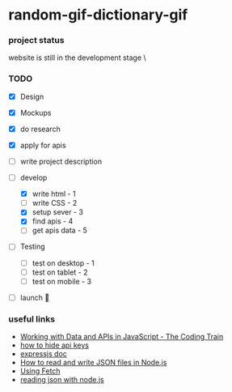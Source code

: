 # random-gif-dictionary-gif




### project status <br>
 website is still in the development stage \



### TODO

- [x] Design
- [x] Mockups
- [x] do research
- [X] apply for apis
- [ ] write project description
- [ ] develop
   - [x] write html - 1
   - [ ] write CSS - 2
   - [X] setup sever - 3
   - [X] find apis - 4
   - [ ] get apis data - 5
- [ ] Testing
    - [ ] test on desktop - 1
    - [ ] test on tablet  - 2
    - [ ] test on mobile  - 3
- [ ] launch :rocket:


### useful links
- [Working with Data and APIs in JavaScript - The Coding Train](https://www.youtube.com/playlist?list=PLRqwX-V7Uu6YxDKpFzf_2D84p0cyk4T7X)
- [how to hide api keys](https://youtu.be/wYALykLb5oY?t=2702)
- [expressjs doc](https://expressjs.com/en/starter/static-files.html)
- [How to read and write JSON files in Node.js](https://attacomsian.com/blog/nodejs-read-write-json-files)
- [Using Fetch](https://developer.mozilla.org/en-US/docs/Web/API/Fetch_API/Using_Fetch)
- [reading json with node.js](https://blog.logrocket.com/reading-writing-json-files-nodejs-complete-tutorial/)